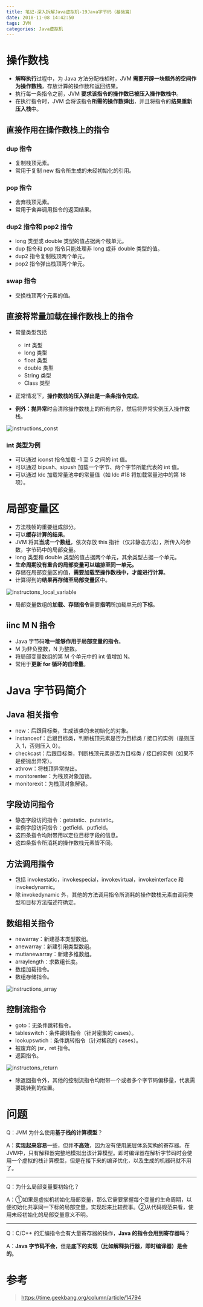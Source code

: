 ```yaml
---
title: 笔记-深入拆解Java虚拟机-19Java字节码（基础篇）
date: 2018-11-08 14:42:50
tags: JVM
categories: Java虚拟机
---
```


# 操作数栈

- **解释执行**过程中，为 Java 方法分配栈桢时，JVM **需要开辟一块额外的空间作为操作数栈**，存放计算的操作数和返回结果。
- 执行每一条指令之前，JVM **要求该指令的操作数已被压入操作数栈中**。
- 在执行指令时，JVM 会将该指令**所需的操作数弹出**，并且将指令的**结果重新压入栈**中。

## 直接作用在操作数栈上的指令

### dup 指令

- 复制栈顶元素。
- 常用于复制 new 指令所生成的未经初始化的引用。

### pop 指令

- 舍弃栈顶元素。
- 常用于舍弃调用指令的返回结果。

### dup2 指令和 pop2 指令

- long 类型或 double 类型的值占据两个栈单元。
- dup 指令和 pop 指令只能处理非 long 或非 double 类型的值。
- dup2 指令复制栈顶两个单元。
- pop2 指令弹出栈顶两个单元。

### swap 指令

- 交换栈顶两个元素的值。

## 直接将常量加载在操作数栈上的指令

- 常量类型包括
	- int 类型
	- long 类型
	- float 类型
	- double 类型
	- String 类型
	- Class 类型

- 正常情况下，**操作数栈的压入弹出是一条条指令完成**。
- **例外：抛异常**时会清除操作数栈上的所有内容，然后将异常实例压入操作数栈。

![instructions_const](/images/posts/JVM/19/instructions_const.jpg "常数加载指令表")

### int 类型为例

- 可以通过 iconst 指令加载 -1 至 5 之间的 int 值。
- 可以通过 bipush、sipush 加载一个字节、两个字节所能代表的 int 值。
- 可以通过 ldc 加载常量池中的常量值（如 ldc #18 将加载常量池中的第 18 项）。

# 局部变量区

- 方法栈帧的重要组成部分。
- 可以**缓存计算的结果**。
- JVM 将其**当成一个数组**，依次存放 this 指针（仅非静态方法），所传入的参数，字节码中的局部变量。
- long 类型和 double 类型的值占据两个单元，其余类型占据一个单元。
- **生命周期没有重合的局部变量可以编排至同一单元。**
- 存储在局部变量区的值，**需要加载至操作数栈中，才能进行计算**。
- 计算得到的**结果再存储至局部变量区**中。

![instructons_local_variable](/images/posts/JVM/19/instructons_local_variable.jpg "局部变量区访问指令表")

- 局部变量数组的**加载、存储指令**需要**指明**所加载单元的**下标**。

## iinc M N 指令

- Java 字节码**唯一能够作用于局部变量的指令**。
- M 为非负整数，N 为整数。
- 将局部变量数组的第 M 个单元中的 int 值增加 N。
- 常用于**更新 for 循环的自增量**。

# Java 字节码简介

## Java 相关指令

- new：后跟目标类，生成该类的未初始化的对象。
- instanceof：后跟目标类，判断栈顶元素是否为目标类 / 接口的实例（是则压入 1，否则压入 0）。
- checkcast：后跟目标类，判断栈顶元素是否为目标类 / 接口的实例（如果不是便抛出异常）。
- athrow：将栈顶异常抛出。
- monitorenter：为栈顶对象加锁。
- monitorexit：为栈顶对象解锁。

## 字段访问指令

- 静态字段访问指令：getstatic、putstatic。
- 实例字段访问指令：getfield、putfield。
- 这四条指令均附带用以定位目标字段的信息。
- 这四条指令所消耗的操作数栈元素皆不同。

## 方法调用指令

- 包括 invokestatic，invokespecial，invokevirtual，invokeinterface 和 invokedynamic。
- 除 invokedynamic 外，其他的方法调用指令所消耗的操作数栈元素由调用类型和目标方法描述符确定。

## 数组相关指令

- newarray：新建基本类型数组。
- anewarray：新建引用类型数组。
- mutianewarray：新建多维数组。
- arraylength：求数组长度。
- 数组加载指令。
- 数组存储指令。

![instructions_array](/images/posts/JVM/19/instructions_array.jpg "数组访问指令表")

## 控制流指令

- goto：无条件跳转指令。
- tableswitch：条件跳转指令（针对密集的 cases）。
- lookupswtich：条件跳转指令（针对稀疏的 cases）。
- 被废弃的 jsr，ret 指令。
- 返回指令。

![instructons_return](/images/posts/JVM/19/instructons_return.jpg "返回指令表")

- 除返回指令外，其他的控制流指令均附带一个或者多个字节码偏移量，代表需要跳转到的位置。

# 问题

Q：JVM 为什么使用**基于栈的计算模型**？

A：**实现起来容易**一些，但并**不高效**，因为没有使用底层体系架构的寄存器。在JVM中，只有解释器完整地模拟出该计算模型。即时编译器在解析字节码时会使用一个虚拟的栈计算模型，但是在接下来的编译优化，以及生成的机器码就不用了。

***

Q：为什么局部变量要初始化？

A：①如果是虚拟机初始化局部变量，那么它需要掌握每个变量的生命周期，以便初始化共享同一下标的局部变量。实现起来比较费事。②从代码规范来看，使用未经初始化的局部变量意义不明。

***

Q：C/C++ 的汇编指令会有大量寄存器的操作，**Java 的指令会用到寄存器吗**？

A：**Java 字节码不会**，但是**底下的实现（比如解释执行器，即时编译器）是会的**。

# 参考

> https://time.geekbang.org/column/article/14794